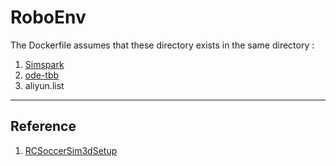 # RoboEnv

The Dockerfile assumes that these directory exists in the same directory :

1. [Simspark](https://gitlab.com/robocup-sim/SimSpark/tree/RCSSSERVER3D_0.7.2_RELEASE)
2. [ode-tbb](https://github.com/sgvandijk/ode-tbb)
3. aliyun.list

---

## Reference 

1. [RCSoccerSim3dSetup](https://github.com/bluemoon93/RCSoccerSim3dSetup)

